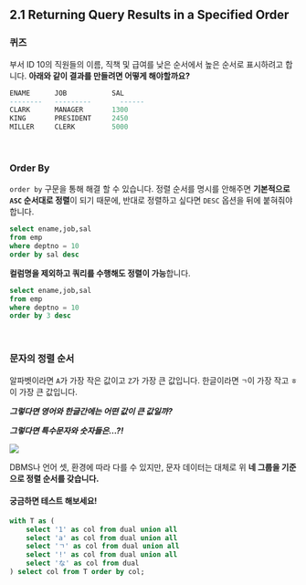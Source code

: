 ## 2.1 Returning Query Results in a Specified Order

### 퀴즈

부서 ID 10의 직원들의 이름, 직책 및 급여를 낮은 순서에서 높은 순서로 표시하려고 합니다. **아래와 같이 결과를 만들려면 어떻게 해야할까요?**

~~~sql
ENAME      JOB           SAL
--------   --------- 	   ------
CLARK      MANAGER       1300 
KING       PRESIDENT     2450
MILLER     CLERK         5000
~~~

&nbsp;

### Order By

`order by` 구문을 통해 해결 할 수 있습니다. 정렬 순서를 명시를 안해주면 **기본적으로 `ASC` 순서대로 정렬**이 되기 때문에, 반대로 정렬하고 싶다면 `DESC` 옵션을 뒤에 붙혀줘야 합니다. 

~~~sql
select ename,job,sal
from emp
where deptno = 10
order by sal desc
~~~

**컬럼명을 제외하고 쿼리를 수행해도 정렬이 가능**합니다.

~~~sql
select ename,job,sal
from emp
where deptno = 10
order by 3 desc
~~~

&nbsp;

### 문자의 정렬 순서

알파벳이라면 `A`가 가장 작은 값이고 `Z`가 가장 큰 값입니다. 한글이라면 `ㄱ`이 가장 작고 `ㅎ`이 가장 큰 값입니다.

***그렇다면 영어와 한글간에는 어떤 값이 큰 값일까?***

***그렇다면 특수문자와 숫자들은...?!***

![](https://wikidocs.net/images/page/131182/%EA%B7%B8%EB%A6%BC_3_2_1_1.png)

DBMS나 언어 셋, 환경에 따라 다를 수 있지만, 문자 데이터는 대체로 위 **네 그룹을 기준으로 정렬 순서를 갖습니다.**

#### 궁금하면 테스트 해보세요!

~~~sql
with T as (
	select '1' as col from dual union all
	select 'a' as col from dual union all
	select 'ㄱ' as col from dual union all
	select '!' as col from dual union all
	select 'な' as col from dual
) select col from T order by col;
~~~

